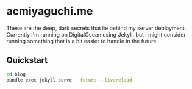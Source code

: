 # acmiyaguchi.me

These are the deep, dark secrets that lie behind my server deployment. Currently I'm running on DigitalOcean using Jekyll, but I might consider running something that is a bit easier to handle in the future.

## Quickstart

```bash
cd blog
bundle exec jekyll serve --future --livereload
```